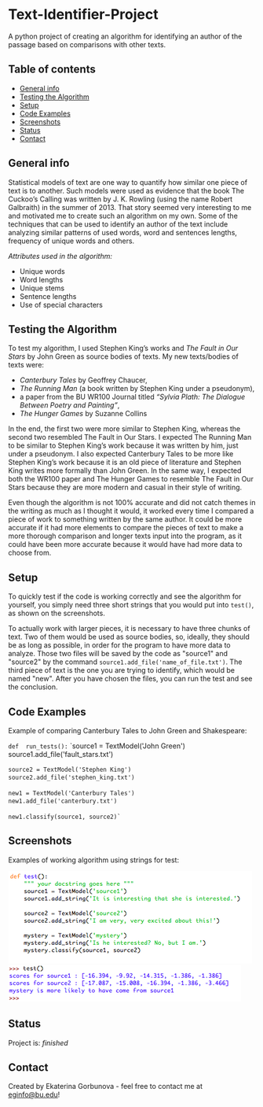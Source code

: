 # Text-Identifier-Project
A python project of creating an algorithm for identifying an author of the passage based on comparisons with other texts.


## Table of contents
* [General info](#general-info)
* [Testing the Algorithm](#testing-the-algorithm)
* [Setup](#setup)
* [Code Examples](#code-examples)
* [Screenshots](#screenshots)
* [Status](#status)
* [Contact](#contact)

## General info
Statistical models of text are one way to quantify how similar one piece of text is to another. Such models were used as evidence that the book The Cuckoo’s Calling was written by J. K. Rowling (using the name Robert Galbraith) in the summer of 2013. That story seemed very interesting to me and motivated me to create such an algorithm on my own. 
Some of the techniques that can be used to identify an author of the text include analyzing similar patterns of used words, word and sentences lengths, frequency of unique words and others. 

*Attributes used in the algorithm:* 
* Unique words
* Word lengths
* Unique stems
* Sentence lengths
* Use of special characters 


## Testing the Algorithm
To test my algorithm, I used Stephen King’s works and _The Fault in Our Stars_ by John Green as source bodies of texts. 
My new texts/bodies of texts were:
* _Canterbury Tales_ by Geoffrey Chaucer, 
* _The Running Man_ (a book written by Stephen King under a pseudonym), 
* a paper from the BU WR100 Journal titled _“Sylvia Plath: The Dialogue Between Poetry and Painting”_,
* _The Hunger Games_ by Suzanne Collins

In the end, the first two were more similar to Stephen King, whereas the second two resembled The Fault in Our Stars. I expected The Running Man to be similar to Stephen King’s work because it was written by him, just under a pseudonym. I also expected Canterbury Tales to be more like Stephen King’s work because it is an old piece of literature and Stephen King writes more formally than John Green. In the same way, I expected both the WR100 paper and The Hunger Games to resemble The Fault in Our Stars because they are more modern and casual in their style of writing.

Even though the algorithm is not 100% accurate and did not catch themes in the writing as much as I thought it would, it worked every time I compared a piece of work to something written by the same author. It could be more accurate if it had more elements to compare the pieces of text to make a more thorough comparison and longer texts input into the program, as it could have been more accurate because it would have had more data to choose from. 

## Setup
To quickly test if the code is working correctly and see the algorithm for yourself, you simply need three short strings that you would put into `test()`, as shown on the screenshots. 

To actually work with larger pieces, it is necessary to have three chunks of text. Two of them would be used as source bodies, so, ideally, they should be as long as possible, in order for the program to have more data to analyze. Those two files will be saved by the code as "source1" and "source2" by the command `source1.add_file('name_of_file.txt')`. The third piece of text is the one you are trying to identify, which would be named "new". After you have chosen the files, you can run the test and see the conclusion. 

## Code Examples
Example of comparing Canterbury Tales to John Green and Shakespeare:

`def  run_tests():`
    `source1 = TextModel('John Green')
    source1.add_file('fault_stars.txt')
 
    source2 = TextModel('Stephen King')
    source2.add_file('stephen_king.txt')
   
    new1 = TextModel('Canterbury Tales')
    new1.add_file('canterbury.txt')
    
    new1.classify(source1, source2)`

## Screenshots 
Examples of working algorithm using strings for test:

![Example screenshot](input.png)
![Example screenshot](output.png)

## Status
Project is: _finished_

## Contact
Created by Ekaterina Gorbunova - feel free to contact me at eginfo@bu.edu!
